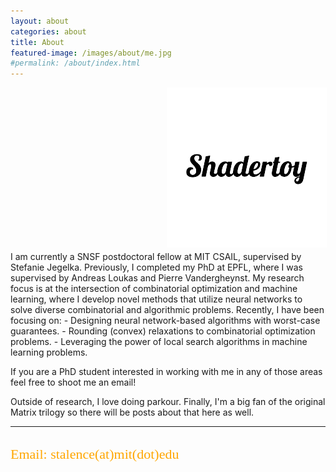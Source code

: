 ```yaml
---
layout: about
categories: about
title: About
featured-image: /images/about/me.jpg
#permalink: /about/index.html
---
```

<div style="font-size: 24px;float:center; position: relative; left: 250px">
 <a href="https://twitter.com/AspectStalence" class="fa fa-twitter fa-2x" ></a>   <a href="https://scholar.google.com/citations?user=CRLG9UcAAAAJ&hl=el" class="ai ai-google-scholar-square fa-2x"></a>   <a href="https://github.com/Stalence" class="fa fa-github fa-2x"></a> <a href="https://www.shadertoy.com/user/Aspect"><img src="/images/icons/logo-removebg-preview.png" class="shadertoy"></a> 
  </div>
I am currently a SNSF postdoctoral fellow at MIT CSAIL, supervised by Stefanie Jegelka. Previously, I completed my PhD  at EPFL, where I was supervised by Andreas Loukas and Pierre Vandergheynst.
My research focus is at the intersection of combinatorial optimization and machine learning, where I develop novel methods that utilize neural networks to solve diverse combinatorial and algorithmic problems.
Recently, I have been focusing on:
- Designing neural network-based algorithms with worst-case guarantees.
- Rounding (convex) relaxations to combinatorial optimization problems.
- Leveraging the power of local search algorithms in machine learning problems.

If you are a PhD student interested in working with me in any of those areas feel free to shoot me an email!


Outside of research, I love doing parkour. Finally, I'm a big fan of the original Matrix trilogy so there will be posts about that here as well. 

<hr>
  <h2 style="color:rgb(255, 166, 0); font-family:Calibri;font-size: 22px;font-weight:100;">Email: stalence(at)mit(dot)edu</h2>


[1]: https://www.youtube.com/watch?v=gThasSb2Lxg